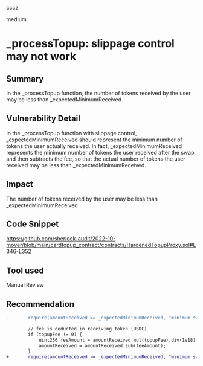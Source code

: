 cccz

medium

# _processTopup: slippage control may not work

## Summary
In the _processTopup function, the number of tokens received by the user may be less than _expectedMinimumReceived
## Vulnerability Detail
In the _processTopup function with slippage control, _expectedMinimumReceived should represent the minimum number of tokens the user actually received.
In fact, _expectedMinimumReceived represents the minimum number of tokens the user received after the swap, and then subtracts the fee, so that the actual number of tokens the user received may be less than _expectedMinimumReceived.
## Impact
The number of tokens received by the user may be less than _expectedMinimumReceived
## Code Snippet
https://github.com/sherlock-audit/2022-10-mover/blob/main/cardtopup_contract/contracts/HardenedTopupProxy.sol#L346-L352
## Tool used

Manual Review

## Recommendation

```diff
-       require(amountReceived >= _expectedMinimumReceived, "minimum swap amount not met");

        // fee is deducted in receiving token (USDC)
        if (topupFee != 0) {
            uint256 feeAmount = amountReceived.mul(topupFee).div(1e18);
            amountReceived = amountReceived.sub(feeAmount);
        }
+       require(amountReceived >= _expectedMinimumReceived, "minimum swap amount not met");

```